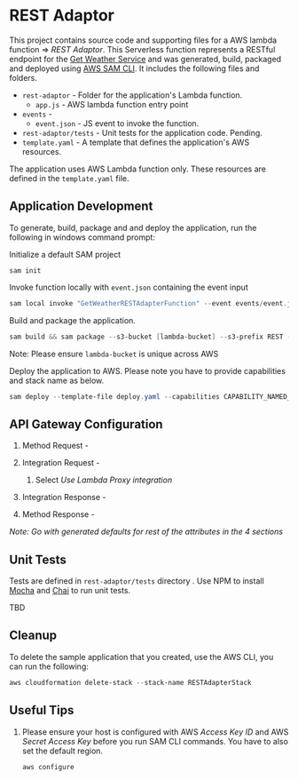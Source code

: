 # REST Adaptor

This project contains source code and supporting files for a AWS lambda function => *REST Adaptor*. This Serverless function represents a RESTful endpoint for the [Get Weather Service](https://github.com/hbagchi/aws-lambda-integration/tree/master/GetWeatherService) and was generated, build, packaged and deployed using [AWS SAM CLI](https://docs.aws.amazon.com/serverless-application-model/index.html). It includes the following files and folders.

- `rest-adaptor` - Folder for the application's Lambda function.
  - `app.js` - AWS lambda function entry point
- `events` - 
  - `event.json` - JS event to invoke the function.
- `rest-adaptor/tests` - Unit tests for the application code. Pending.
- `template.yaml` - A template that defines the application's AWS resources.

The application uses AWS Lambda function only. These resources are defined in the `template.yaml` file.

## Application Development

To generate, build, package and and deploy the application, run the following in windows command prompt:

Initialize a default SAM project

```shell
sam init
```

Invoke function locally with `event.json` containing the event input

```powershell
sam local invoke "GetWeatherRESTAdapterFunction" --event events/event.json
```

Build and package the application. 

```powershell
sam build && sam package --s3-bucket [lambda-bucket] --s3-prefix REST --output-template-file deploy.yaml
```

Note: Please ensure `lambda-bucket` is unique across AWS  

Deploy the application to AWS. Please note you have to provide capabilities and stack name as below.

```powershell
sam deploy --template-file deploy.yaml --capabilities CAPABILITY_NAMED_IAM --stack-name RESTAdapterStack
```

## API Gateway Configuration

1. Method Request - 
2. Integration Request - 
   1. Select *Use Lambda Proxy integration*
3. Integration Response - 

4. Method Response - 


*Note:  Go with generated defaults for rest of the attributes in the 4 sections*

## Unit Tests

Tests are defined in `rest-adaptor/tests` directory . Use NPM to install [Mocha](https://mochajs.org/) and [Chai](https://www.chaijs.com/) to run unit tests.

TBD

## Cleanup

To delete the sample application that you created, use the AWS CLI, you can run the following:

```powershell
aws cloudformation delete-stack --stack-name RESTAdapterStack
```

## Useful Tips

1. Please ensure your host is configured with AWS *Access Key ID* and AWS *Secret Access Key* before you run SAM CLI commands. You have to also set the default region.

   ```powershell
   aws configure
   ```

   
